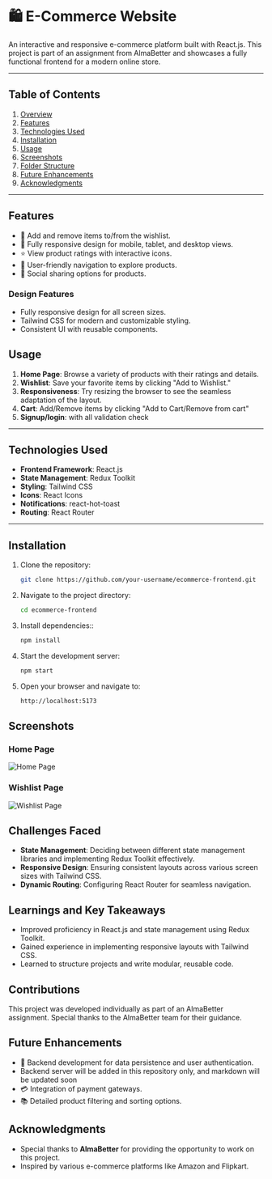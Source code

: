 # 🛍️ E-Commerce Website

An interactive and responsive e-commerce platform built with React.js. This project is part of an assignment from AlmaBetter and showcases a fully functional frontend for a modern online store.

---

## Table of Contents
1. [Overview](#overview)
2. [Features](#features)
3. [Technologies Used](#technologies-used)
4. [Installation](#installation)
5. [Usage](#usage)
6. [Screenshots](#screenshots)
7. [Folder Structure](#folder-structure)
8. [Future Enhancements](#future-enhancements)
9. [Acknowledgments](#acknowledgments)

---

## Features
- 🛒 Add and remove items to/from the wishlist.
- 📱 Fully responsive design for mobile, tablet, and desktop views.
- ⭐ View product ratings with interactive icons.
- 🖤 User-friendly navigation to explore products.
- 🔗 Social sharing options for products.


### Design Features
- Fully responsive design for all screen sizes.
- Tailwind CSS for modern and customizable styling.
- Consistent UI with reusable components.


## Usage
1. **Home Page**: Browse a variety of products with their ratings and details.
2. **Wishlist**: Save your favorite items by clicking "Add to Wishlist."
3. **Responsiveness**: Try resizing the browser to see the seamless adaptation of the layout.
4. **Cart**: Add/Remove items by clicking "Add to Cart/Remove from cart"
5. **Signup/login**: with all validation check 


---

## Technologies Used
- **Frontend Framework**: React.js
- **State Management**: Redux Toolkit
- **Styling**: Tailwind CSS
- **Icons**: React Icons
- **Notifications**: react-hot-toast
- **Routing**: React Router

---

## Installation

1. Clone the repository:
   ```bash
   git clone https://github.com/your-username/ecommerce-frontend.git
   
2. Navigate to the project directory:
   ```bash
   cd ecommerce-frontend
1. Install dependencies::
   ```bash
   npm install
   
2. Start the development server:
   ```bash
   npm start
3. Open your browser and navigate to:
   ```bash
   http://localhost:5173


## Screenshots

### Home Page
![Home Page]()

### Wishlist Page
![Wishlist Page](./screenshots/wishlist.png)


## Challenges Faced
- **State Management**: Deciding between different state management libraries and implementing Redux Toolkit effectively.
- **Responsive Design**: Ensuring consistent layouts across various screen sizes with Tailwind CSS.
- **Dynamic Routing**: Configuring React Router for seamless navigation.


## Learnings and Key Takeaways
- Improved proficiency in React.js and state management using Redux Toolkit.
- Gained experience in implementing responsive layouts with Tailwind CSS.
- Learned to structure projects and write modular, reusable code.


## Contributions
This project was developed individually as part of an AlmaBetter assignment. Special thanks to the AlmaBetter team for their guidance.



## Future Enhancements
- 🔧 Backend development for data persistence and user authentication.
- Backend server will be added in this repository only, and markdown will be updated soon
- 💳 Integration of payment gateways.
- 📚 Detailed product filtering and sorting options.



## Acknowledgments
- Special thanks to **AlmaBetter** for providing the opportunity to work on this project.
- Inspired by various e-commerce platforms like Amazon and Flipkart.
